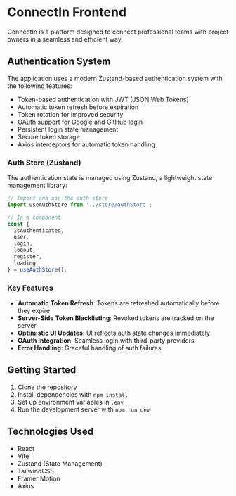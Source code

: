 # ConnectIn Frontend

ConnectIn is a platform designed to connect professional teams with project owners in a seamless and efficient way.

## Authentication System

The application uses a modern Zustand-based authentication system with the following features:

- Token-based authentication with JWT (JSON Web Tokens)
- Automatic token refresh before expiration
- Token rotation for improved security
- OAuth support for Google and GitHub login
- Persistent login state management
- Secure token storage
- Axios interceptors for automatic token handling

### Auth Store (Zustand)

The authentication state is managed using Zustand, a lightweight state management library:

```js
// Import and use the auth store
import useAuthStore from '../store/authStore';

// In a component
const { 
  isAuthenticated, 
  user, 
  login, 
  logout, 
  register, 
  loading 
} = useAuthStore();
```

### Key Features

- **Automatic Token Refresh**: Tokens are refreshed automatically before they expire
- **Server-Side Token Blacklisting**: Revoked tokens are tracked on the server
- **Optimistic UI Updates**: UI reflects auth state changes immediately
- **OAuth Integration**: Seamless login with third-party providers
- **Error Handling**: Graceful handling of auth failures

## Getting Started

1. Clone the repository
2. Install dependencies with `npm install`
3. Set up environment variables in `.env`
4. Run the development server with `npm run dev`

## Technologies Used

- React
- Vite
- Zustand (State Management)
- TailwindCSS
- Framer Motion
- Axios
